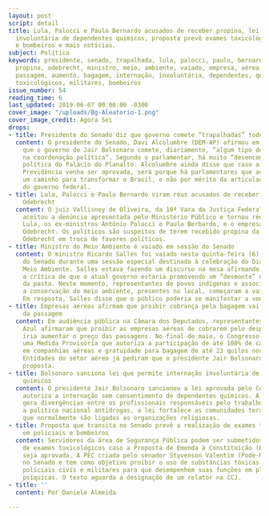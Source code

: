 ```yaml
---
layout: post
script: detail
title: Lula, Palocci e Paulo Bernardo acusados de receber propina, lei autoriza internação
  involuntária de dependentes químicos, proposta prevê exames toxicológicos em policiais
  e bombeiros e mais notícias.
subject: Política
keywords: presidente, senado, trapalhada, lula, palocci, paulo, bernardo, acusados,
  propina, odebrecht, ministro, meio, ambiente, vaiado, empresa, aérea, cobrança,
  passagem, aumento, bagagem, internação, involuntária, dependentes, químicos, exames,
  toxicológicos, militares, bombeiros
issue_number: 54
reading_time: 6
last_updated: 2019-06-07 00:00:00 -0300
cover_image: "/uploads/Bg-Aleatorio-1.png"
cover_image_credit: Agora Sei
drops:
- title: Presidente do Senado diz que governo comete “trapalhadas” todos os dias
  content: O presidente do Senado, Davi Alcolumbre (DEM-AP) afirmou em entrevista,
    que o governo de Jair Bolsonaro comete, diariamente, “algum tipo de trapalhada
    na coordenação política”. Segundo o parlamentar, há muito “desencontro” na articulação
    política do Palácio do Planalto. Alcolumbre ainda disse que caso a reforma da
    Previdência venha ser aprovada, será porque há parlamentares que acreditam ser
    um caminho para transformar o Brasil, e não por mérito da articulação política
    do governo federal.
- title: Lula, Palocci e Paulo Bernardo viram réus acusados de receber propina da
    Odebrecht
  content: O juiz Vallisney de Oliveira, da 10ª Vara da Justiça Federal em Brasília,
    aceitou a denúncia apresentada pelo Ministério Público e tornou réus o ex-presidente
    Lula, os ex-ministros Antônio Palocci e Paulo Berbardo, e o empresário Marcelo
    Odebrecht. Os políticos são suspeitos de terem recebido propina da construtora
    Odebrecht em troca de favores políticos.
- title: Ministro do Meio Ambiente é vaiado em sessão do Senado
  content: O ministro Ricardo Salles foi vaiado nesta quinta-feira (6) no plenário
    do Senado durante uma sessão especial destinada à celebração do Dia Mundial do
    Meio Ambiente. Salles estava fazendo um discurso na mesa afirmando que é “inverídica”
    a crítica de que o atual governo estaria promovendo um “desmonte” na estrutura
    da pasta. Neste momento, representantes de povos indígenas e associações que defendem
    a conservação do meio ambiente, presentes no local, começaram a vaiar o ministro.
    Em resposta, Salles disse que o público poderia se manifestar a vontade.
- title: Empresas aéreas afirmam que proibir cobrança pela bagagem vai aumentar preço
    da passagem
  content: Em audiência pública na Câmara dos Deputados, representantes da Gol e da
    Azul afirmaram que proibir as empresas aéreas de cobrarem pelo despacho de bagagem
    iria aumentar o preço das passagens. No final de maio, o Congresso Nacional aprovou
    uma Medida Provisória que autoriza a participação de até 100% de capital estrangeiro
    em companhias aéreas e gratuidade para bagagem de até 23 quilos nos voos domésticos.
    Entidades do setor aéreo já pediram que o presidente Jair Bolsonaro vete essa
    proposta.
- title: Bolsonaro sanciona lei que permite internação involuntária de dependentes
    químicos
  content: O presidente Jair Bolsonaro sancionou a lei aprovada pelo Congresso que
    autoriza a internação sem consentimento de dependentes químicos. A medida ainda
    gera divergências entre os profissionais responsáveis pelo trabalho. Além de endurecer
    a política nacional antidrogas, a lei fortalece as comunidades terapêuticas, instituições
    que normalmente são ligadas as organizações religiosas.
- title: Proposta que transita no Senado prevê a realização de exames toxicológicos
    em policiais e bombeiros
  content: Servidores da área de Segurança Pública podem ser submetidos à realização
    de exames toxicológicos caso a Proposta de Emenda à Constituição (PEC) 87/2019
    seja aprovada. A PEC criada pelo senador Styvenson Valentim (Pode-RN) tramita
    no Senado e tem como objetivo proibir o uso de substâncias tóxicas por bombeiros,
    policiais civis e militares para que desempenhem suas funções em plenas condições
    psíquicas. O texto aguarda a designação de um relator na CCJ.
- title: ''
  content: Por Daniele Almeida

---
```

